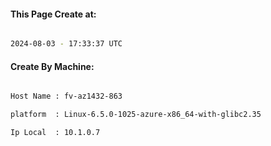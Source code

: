 
   
#### This Page Create at:

```bash

2024-08-03 - 17:33:37 UTC

```

#### Create By Machine:

```bash

Host Name : fv-az1432-863

platform  : Linux-6.5.0-1025-azure-x86_64-with-glibc2.35

Ip Local  : 10.1.0.7

```

